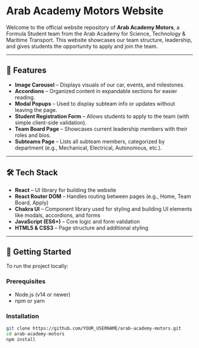 # Arab Academy Motors Website

Welcome to the official website repository of **Arab Academy Motors**, a Formula Student team from the Arab Academy for Science, Technology & Maritime Transport. This website showcases our team structure, leadership, and gives students the opportunity to apply and join the team.

---

## 🚗 Features

- **Image Carousel** – Displays visuals of our car, events, and milestones.
- **Accordions** – Organized content in expandable sections for easier reading.
- **Modal Popups** – Used to display subteam info or updates without leaving the page.
- **Student Registration Form** – Allows students to apply to the team (with simple client-side validation).
- **Team Board Page** – Showcases current leadership members with their roles and bios.
- **Subteams Page** – Lists all subteam members, categorized by department (e.g., Mechanical, Electrical, Autonomous, etc.).

---

## 🛠 Tech Stack

- **React** – UI library for building the website
- **React Router DOM** – Handles routing between pages (e.g., Home, Team Board, Apply)
- **Chakra UI** – Component library used for styling and building UI elements like modals, accordions, and forms
- **JavaScript (ES6+)** – Core logic and form validation
- **HTML5 & CSS3** – Page structure and additional styling
  
---

## 🚀 Getting Started

To run the project locally:

### Prerequisites

- Node.js (v14 or newer)
- npm or yarn

### Installation

```bash
git clone https://github.com/YOUR_USERNAME/arab-academy-motors.git
cd arab-academy-motors
npm install

